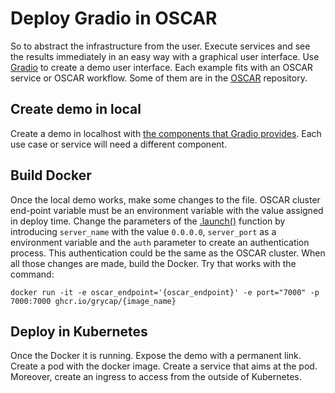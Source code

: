 # Deploy Gradio in OSCAR

So to abstract the infrastructure from the user. Execute services and see the results immediately in an easy way with a graphical user interface. Use [Gradio](https://gradio.app/) to create a demo user interface. Each example fits with an OSCAR service or OSCAR workflow. Some of them are in the [OSCAR](https://github.com/grycap/oscar/tree/master/examples) repository.

## Create demo in local

Create a demo in localhost with [the components that Gradio provides](https://gradio.app/docs). Each use case or service will need a different component.

## Build Docker

Once the local demo works, make some changes to the file. OSCAR cluster end-point variable must be an environment variable with the value assigned in deploy time. Change the parameters of the [.launch()](https://gradio.app/docs/#launch) function by introducing `server_name` with the value `0.0.0.0`, `server_port` as a environment variable and the `auth` parameter to create an authentication process. This authentication could be the same as the OSCAR cluster. When all those changes are made, build the Docker. Try that works with the command:

```docker run -it -e oscar_endpoint='{oscar_endpoint}' -e port="7000" -p 7000:7000 ghcr.io/grycap/{image_name}```

## Deploy in Kubernetes

Once the Docker it is running. Expose the demo with a permanent link. Create a pod with the docker image. Create a service that aims at the pod. Moreover, create an ingress to access from the outside of Kubernetes.